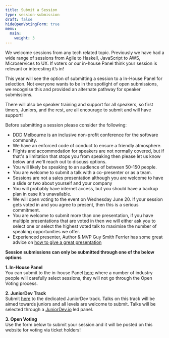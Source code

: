 ```yaml
---
title: Submit a Session
type: session-submission
draft: false
hideOpenVotingForm: true
menu:
  main:
    weight: 3
---
```

We welcome sessions from any tech related topic. Previously we have had a wide range of sessions from Agile to Haskell, JavaScript to AWS, Microservices to UX. If voters or our in-house Panel think your session is relevant or interesting it’s in!

This year will see the option of submitting a session to a In-House Panel for selection. Not everyone wants to be in the spotlight of open submissions, we recognise this and provided an alternate pathway for speaker submissions. 

There will also be speaker training and support for all speakers, so first timers, Juniors, and the rest, are all encourage to submit and will have support!

Before submitting a session please consider the following:

- DDD Melbourne is an inclusive non-profit conference for the software community.
- We have an enforced code of conduct to ensure a friendly atmosphere.
- Flights and accommodation for speakers are not normally covered, but if that's a limitation that stops you from speaking then please let us know below and we'll reach out to discuss options.
- You will likely be speaking to an audience of between 50-150 people.
- You are welcome to submit a talk with a co-presenter or as a team. 
- Sessions are not a sales presentation although you are welcome to have a slide or two about yourself and your company
- You will probably have internet access, but you should have a backup plan in case it's unavailable.
- We will open voting to the event on Wednesday June 20. If your session gets voted in and you agree to present, then this is a serious commitment.
- You are welcome to submit more than one presentation, if you have multiple presentations that are voted in then we will either ask you to select one or select the highest voted talk to maximise the number of speaking opportunities we offer.
- Experienced presenter, Author & MVP Guy Smith Ferrier has some great advice on [how to give a great presentation](http://guysmithferrier.com/Downloads/HowToGiveGreatPresentations.pdf)

**Session submissions can only be submitted through one of the below options**

**1. In-House Panel**  
You can submit to the in-house Panel [here](https://docs.google.com/forms/d/e/1FAIpQLSdBm23XrjxevetKdGKAXnb2c7Hb9AeC-PMx6AZC8Zs7-UhD2g/viewform?usp=sf_link) where a number of industry people will carefully select sessions, they will not go through the Open Voting process. 

**2. JuniorDev Track**  
Submit [here](https://goo.gl/forms/Q8HlA1K6MPhlUmHv2) to the dedicated JuniorDev track. Talks on this track will be aimed towards juniors and all levels are welcome to submit. Talks will be selected through a [JuniorDev.io](http://juniordev.io/) led panel.

**3. Open Voting**  
Use the form below to submit your session and it will be posted on this website for voting via ticket holders!